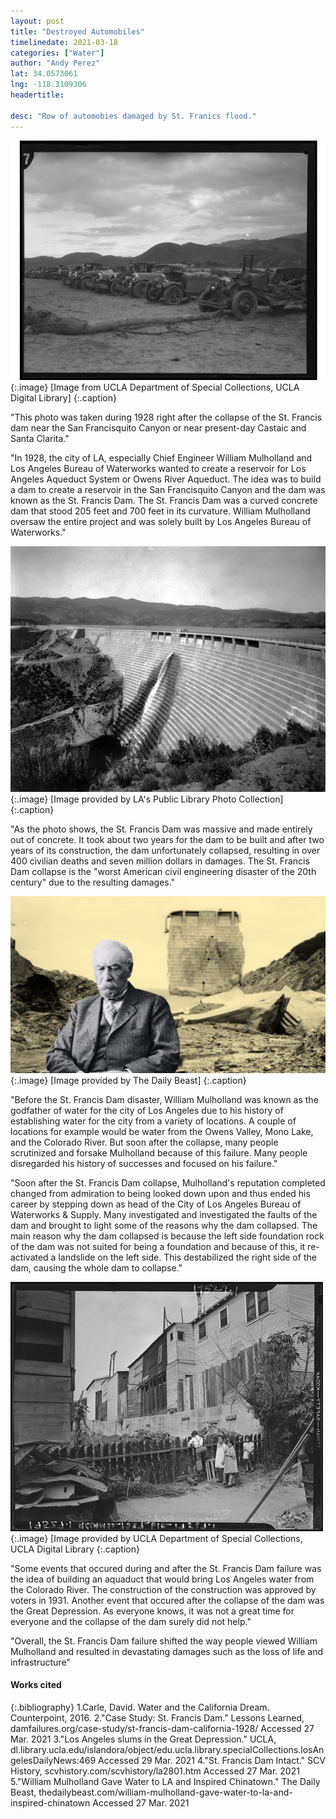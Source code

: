 ```yaml
---
layout: post
title: "Destroyed Automobiles"
timelinedate: 2021-03-18
categories: ["Water"]
author: "Andy Perez"
lat: 34.0573061
lng: -118.3109306
headertitle: 

desc: "Row of automobies damaged by St. Franics flood."
---
```



![Row of automobiles damaged by the flood that followed the failure of the Saint Francis Dam](images/RowofautomobilesdamagedbyStFranicsflood.png)
   {:.image} 
[Image from UCLA Department of Special Collections, UCLA Digital Library]
   {:.caption} 

"This photo was taken during 1928 right after the collapse of the St. Francis dam near the San Francisquito Canyon
or near present-day Castaic and Santa Clarita."

"In 1928, the city of LA, especially Chief Engineer William Mulholland and Los Angeles Bureau of Waterworks wanted to create
a reservoir for Los Angeles Aqueduct System or Owens River Aqueduct. The idea was to build a dam to create a reservoir in the 
San Francisquito Canyon and the dam was known as the St. Francis Dam. The St. Francis Dam was a curved concrete dam that stood 205 
feet and 700 feet in its curvature. William Mulholland oversaw the entire project and was solely built by Los Angeles Bureau of
Waterworks."

![St. Francis Dam Completed](images/StFrancisDamCompleted.jpg)
   {:.image} 
[Image provided by LA's Public Library Photo Collection]
   {:.caption} 

"As the photo shows, the St. Francis Dam was massive and made entirely out of concrete. It took about two years for the dam to
be built and after two years of its construction, the dam unfortunately collapsed, resulting in over 400 civilian deaths and seven
million dollars in damages. The St. Francis Dam collapse is the "worst American civil engineering disaster of 
the 20th century" due to the resulting damages."

![Image title](images/Mulholland.png)
   {:.image} 
[Image provided by The Daily Beast]
   {:.caption} 

"Before the St. Francis Dam disaster, William Mulholland was known as the godfather of water for the city of Los Angeles due to his 
history of establishing water for the city from a variety of locations. A couple of locations for example would be water from the Owens 
Valley, Mono Lake, and the Colorado River. But soon after the collapse, many people scrutinized and forsake Mulholland because of this 
failure. Many people disregarded his history of successes and focused on his failure."

"Soon after the St. Francis Dam collapse, Mulholland's reputation completed changed from admiration to being looked down upon and thus
ended his career by stepping down as head of the City of Los Angeles Bureau of Waterworks & Supply. Many investigated and investigated 
the faults of the dam and brought to light some of the reasons why the dam collapsed. The main reason why the dam collapsed is because
the left side foundation rock of the dam was not suited for being a foundation and because of this, it re-activated a landslide on the
left side. This destabilized the right side of the dam, causing the whole dam to collapse."


![Image title](images/LosAngelesSlumsInTheGreatDepression.png)
   {:.image} 
[Image provided by UCLA Department of Special Collections, UCLA Digital Library
   {:.caption} 

"Some events that occured during and after the St. Francis Dam failure was the idea of building an aquaduct that would bring Los Angeles
water from the Colorado River. The construction of the construction was approved by voters in 1931. Another event that occured after the 
collapse of the dam was the Great Depression. As everyone knows, it was not a great time for everyone and the collapse of the dam surely 
did not help."

"Overall, the St. Francis Dam failure shifted the way people viewed William Mulholland and resulted in devastating damages such as the 
loss of life and infrastructure"

#### Works cited
{:.bibliography} 
1.Carle, David. Water and the California Dream. Counterpoint, 2016.
2."Case Study: St. Francis Dam." Lessons Learned, damfailures.org/case-study/st-francis-dam-california-1928/
Accessed 27 Mar. 2021
3."Los Angeles slums in the Great Depression." UCLA, dl.library.ucla.edu/islandora/object/edu.ucla.library.specialCollections.losAngelesDailyNews:469
Accessed 29 Mar. 2021
4."St. Francis Dam Intact." SCV History, scvhistory.com/scvhistory/la2801.htm
Accessed 27 Mar. 2021
5."William Mulholland Gave Water to LA and Inspired Chinatown." The Daily Beast, thedailybeast.com/william-mulholland-gave-water-to-la-and-inspired-chinatown
Accessed 27 Mar. 2021
